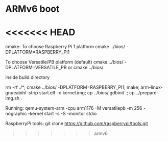 # ARMv6 boot

<<<<<<< HEAD
=======
cmake:
To choose Raspberry Pi 1 platform
cmake ../bios/ -DPLATFORM=RASPBERRY_PI1

To choose Versatile/PB platform (default)
cmake ../bios/ -DPLATFORM=VERSATILE_PB
or
cmake ../bios/

inside build directory

rm -rf ./*; cmake ../bios/ -DPLATFORM=RASPBERRY_PI1; make; arm-linux-gnueabihf-strip start.elf -o kernel.img; cp ../bios/.gdbinit .; cp ../prepare-img.sh .

Running:
qemu-system-arm -cpu arm1176 -M versatilepb -m 256 -nographic -kernel start -s -S -monitor stdio

RaspberryPi tools:
git clone https://github.com/raspberrypi/tools.git
>>>>>>> armv6
